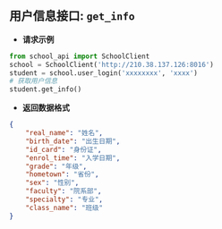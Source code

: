 ## 用户信息接口: `get_info`

* **请求示例**

```python
from school_api import SchoolClient
school = SchoolClient('http://210.38.137.126:8016')
student = school.user_login('xxxxxxxx', 'xxxx')
# 获取用户信息
student.get_info()
```

* **返回数据格式**

```json
{   
    "real_name": "姓名",
    "birth_date": "出生日期",
    "id_card": "身份证",
    "enrol_time": "入学日期",
    "grade": "年级",
    "hometown": "省份",
    "sex": "性别",
    "faculty": "院系部",
    "specialty": "专业",
    "class_name": "班级"
}
```
